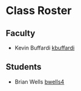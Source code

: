 # Class Roster

## Faculty

- Kevin Buffardi [kbuffardi](https://github.com/kbuffardi)

## Students

- Brian Wells [bwells4](https://github.com/briswells)